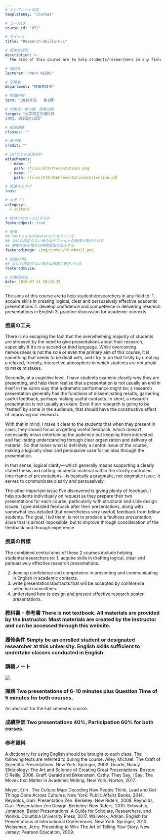 ```yaml
---
# テンプレート指定
templateKey: "courses"

# コースID
course_id: "672"

# タイトル
title: "Research-Skills-C-1"

# 簡単な説明
description: >-
  The aims of this course are to help students/researchers in any field to: 1. acquire skills in creat...

# 講師名
lecturer: "Mark WEEKS"

# 部局名
department: "教養教育院"

# 開講時限
term: "2018年度	春1期"

# 対象者、単位数、授業回数
target: "大学院生共通科目
2単位、週1回全15回"

# 授業回数
classes: ""

# 単位数
credit: ""

# pdfなどの追加資料
attachments: 
  - name: "" 
    path: /files/672/Presentations.png
  - name: "" 
    path: /files/672/OCWPresentationsCollection.pdf

# 関連するタグ
tags:

# カテゴリ
category:
  - culture

# 色付けのロールにするか
featuredpost: true

# 画像
## rootフォルダはstaticになっている
## なにも指定がない場合はデフォルトの画像が表示される
## 映像がある場合は映像優先で表示する
featuredimage: /img/common/thumbnail.png

# 映像のURL
## なにも指定がない場合は画像が表示される
featuredmovie: 

# 記事投稿日
date: 2019-07-11 10:20:35
---
```


The aims of this course are to help students/researchers in any field to: 1. acquire skills in creating logical, clear and persuasively effective academic presentations 2. develop confidence and competence in delivering research presentations in English 3. practice discussion for academic contexts


### 授業の工夫

There is no escaping the fact that the overwhelming majority of students are stressed by the need to give presentations about their research, especially if it’s in a second or third language. While overcoming nervousness is not the sole or even the primary aim of this course, it is something that needs to be dealt with, and I try to do that firstly by creating a relaxed, friendly, interactive atmosphere in which students are not afraid to make mistakes.

Secondly, at a cognitive level, I have students examine closely why they are presenting, and help them realize that a presentation is not usually an end in itself in the same way that a dramatic performance might be; a research presentation generally has the functions of disseminating results, garnering useful feedback, perhaps making useful contacts. In short, a research presentation is not usually an exam. Even if our research is going to be “tested” by some in the audience, that should have the constructive effect of improving our research.

With that in mind, I make it clear to the students that when they present in class, they should focus on getting useful feedback, which doesn’t necessarily mean entertaining the audience but keeping them interested and facilitating understanding through clear organization and delivery of material. So that raises what is definitely a central issue of the course, making a logically clear and persuasive case for an idea through the presentation.

In that sense, logical clarity—which generally means supporting a clearly stated thesis and cutting incidental material within the strictly controlled time frame of presentations—is basically a pragmatic, not dogmatic issue. It serves to communicate clearly and persuasively.

The other important issue I’ve discovered is giving plenty of feedback. I help students individually on request as they prepare their two presentations for each course, particularly with structural and slide design issues. I give detailed feedback after their presentations, along with somewhat less detailed (but nevertheless very useful) feedback from fellow students. The goal, I tell them, is not to produce a faultless presentation, since that is almost impossible, but to improve through consideration of the feedback and through experience.





### 授業の目標

The combined central aims of these 2 courses include helping students/researchers to: 1. acquire skills in drafting logical, clear and persuasively effective research presentations.


2. develop confidence and competence in presenting and communicating in English in academic contexts.
3. write presentation/abstracts that will be accepted by conference selection committees.
4. understand how to design and present effective research poster presentations.


### 教科書・参考書 There is not textbook. All materials are provided by the instructor. Most materials are created by the instructor and can be accessed through this website.

### 履修条件  Simply be an enrolled student or designated researcher at this university. English skills sufficient to undertake classes conducted in English.





### 講義ノート

![](/files/672/Presentations.png) 

### 課題 Two presentations of 6-10 minutes plus Question Time of 5 minutes for both courses.
An abstract for the Fall semester course.


### 成績評価 Two presentations 40%, Participation 60% for both corses.


### 参考資料

A dictionary for using English should be brought to each class.
The following texts are referred to during the course: Alley, Michael. The Craft of Scientific Presentations. New York: Springer, 2003. Duarte, Nancy. Slide:ology: The Art and Science of Creating Great Presentations. Boston: O’Reilly, 2008. Graff, Gerald and Birkenstein, Cathy. They Say, I Say: The Moves that Matter in Academic Writing. New York: Norton, 2017.


Meyer, Erin . The Culture Map: Decoding How People Think, Lead and Get Things Done Across Cultures. New York: Public Affairs Books, 2014.
Reynolds, Garr. Presentation Zen. Berkeley: New Riders, 2008.
Reynolds, Garr. Presentation Zen Design. Berkeley: New Riders, 2010.
Schwabib, Jonathon, Better Presentations: A Guide for Scholars, Researchers, and Wonks. Columbia University Press, 2017.
Wallwork, Adrian. English for Presentations at International Conferences. New York: Springer, 2010.
Weissman, Jerry. Presenting to Win: The Art of Telling Your Story. New Jersey: Pearson Education, 2009.
